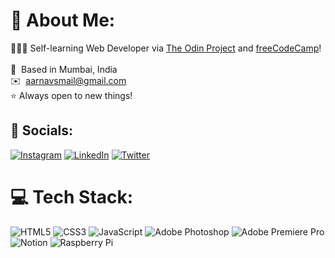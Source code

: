 # 💫 About Me:
🧑🏾‍💻 Self-learning Web Developer via [The Odin Project](https://www.theodinproject.com/) and [freeCodeCamp](https://freecodecamp.com/)!<br><br>📍  Based in Mumbai, India<br>✉️  aarnavsmail@gmail.com<br>⭐️  Always open to new things!<br>


## 📱 Socials:
[![Instagram](https://img.shields.io/badge/Instagram-%23E4405F.svg?logo=Instagram&logoColor=white)](https://instagram.com/theaarnav) [![LinkedIn](https://img.shields.io/badge/LinkedIn-%230077B5.svg?logo=linkedin&logoColor=white)](https://linkedin.com/in/aarnav-sin) [![Twitter](https://img.shields.io/badge/Twitter-%231DA1F2.svg?logo=Twitter&logoColor=white)](https://twitter.com/AarnavSin) 

# 💻 Tech Stack:
![HTML5](https://img.shields.io/badge/html5-%23E34F26.svg?style=flat&logo=html5&logoColor=white) ![CSS3](https://img.shields.io/badge/css3-%231572B6.svg?style=flat&logo=css3&logoColor=white) ![JavaScript](https://img.shields.io/badge/javascript-%23323330.svg?style=flat&logo=javascript&logoColor=%23F7DF1E) ![Adobe Photoshop](https://img.shields.io/badge/adobephotoshop-%2331A8FF.svg?style=flat&logo=adobephotoshop&logoColor=white) ![Adobe Premiere Pro](https://img.shields.io/badge/Adobe%20Premiere%20Pro-9999FF.svg?style=flat&logo=Adobe%20Premiere%20Pro&logoColor=white) ![Notion](https://img.shields.io/badge/Notion-%23000000.svg?style=flat&logo=notion&logoColor=white) ![Raspberry Pi](https://img.shields.io/badge/-RaspberryPi-C51A4A?style=flat&logo=Raspberry-Pi)
